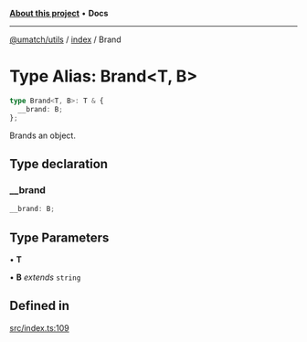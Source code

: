 [**About this project**](../../README.md) • **Docs**

***

[@umatch/utils](../../api.md) / [index](../README.md) / Brand

# Type Alias: Brand\<T, B\>

```ts
type Brand<T, B>: T & {
  __brand: B;
};
```

Brands an object.

## Type declaration

### \_\_brand

```ts
__brand: B;
```

## Type Parameters

• **T**

• **B** *extends* `string`

## Defined in

[src/index.ts:109](https://github.com/umatch-oficial/utils/blob/main/src/index.ts#L109)
